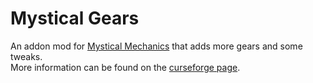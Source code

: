 # Mystical Gears
An addon mod for [Mystical Mechanics](https://minecraft.curseforge.com/projects/mysticalmechanics) that adds more gears and some tweaks.  
More information can be found on the [curseforge page](https://minecraft.curseforge.com/projects/mystical-gears).
